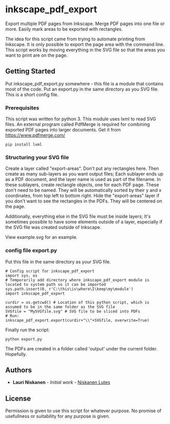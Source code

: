 # inkscape_pdf_export

Export multiple PDF pages from Inkscape. Merge PDF pages into one file or more. Easily mark areas to be exported with rectangles. 

The idea for this script came from trying to automate printing from Inkscape. It is only possible to export the page area with the command line. This script works by moving everything in the SVG file so that the areas you want to print are on the page.

## Getting Started

Put inkscape_pdf_export.py somewhere - this file is a module that contains most of the code. Put an export.py in the same directory as you SVG file. This is a short config file.

### Prerequisites

This script was written for python 3. This module uses lxml to read SVG files. An external program called PdfMerge is required for combining exported PDF pages into larger documents. Get it from https://www.pdfmerge.com/

```
pip install lxml
```

### Structuring your SVG file
Create a layer called "export-areas". Don't put any rectangles here. Then create as many sub-layers as you want output files; Each sublayer ends up as a PDF document, and the layer name is used as part of the filename. In these sublayers, create rectangle objects, one for each PDF page. These don't need to be named. They will be automatically sorted by their y and x coordinates, from top left to bottom right. Hide the "export-areas" layer if you don't want to see the rectangles in the PDFs. They will be centered on the page.

Additionally, everything else in the SVG file must be inside layers; It's sometimes possible to have some elements outside of a layer, especially if the SVG file was created outside of Inkscape.

View example.svg for an example. 

### config file export.py
Put this file in the same directory as your SVG file. 
```
# Config script for inkscape_pdf_export
import sys, os
# Temporarily add directory where inkscape_pdf_export module is located to system path so it can be imported
sys.path.insert(0, r'C:\this\is\where\I\keep\my\module')
import inkscape_pdf_export

curdir = os.getcwd() # Location of this python script, which is assumed to be in the same folder as the SVG file
SVGfile = "MySVGfile.svg" # SVG file to be sliced into PDFs
# Run:
inkscape_pdf_export.export(curdir+"\\"+SVGfile, overwrite=True)
```
Finally run the script:
```
python export.py
```
The PDFs are created in a folder called 'output' under the current folder. Hopefully.

## Authors

* **Lauri Niskanen** - *Initial work* - [Niskanen Lutes](https://www.niskanenlutes.com)


## License

Permission is given to use this script for whatever purpose. No promise of usefullness or suitability for any purpose is given.
